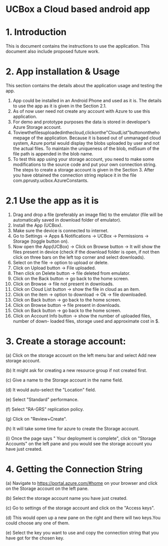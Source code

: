 # UCBox a Cloud based android app 
# 1. Introduction
This is document contains the instructions to use the application. This document also include proposed future work.
# 2. App installation & Usage
This section contains the details about the application usage and testing the app.
1. App could be installed in an Android Phone and used as it is. The details to use the app as it is given in the Section 2.1.
2. As of now user need not create any account with Azure to use this application.
3. For demo and prototype purposes the data is stored in developer’s Azure Storage account.
4. Toviewthefilesuploadedinthecloud,clickonthe"CloudList"buttononthehomepage of the application. Because it is based out of unmanaged cloud system, Azure portal would display the blobs uploaded by user and not the actual files. To maintain the uniqueness of the blob, md5sum of the file path is appended in the blob name.
5. To test this app using your storage account, you need to make some modifications to the source code and put your own connection string. The steps to create a storage account is given in the Section 3. After you have obtained the connection string replace it in the file com.pprusty.ucbox.AzureConstants.
# 2.1 Use the app as it is
1. Drag and drop a file (preferably an image file) to the emulator (file will be automatically saved in download folder of emulator).
2. Install the App (UCBox).
3. Make sure the device is connected to internet.
4. Go to Settings → Apps & Notifications → UCBox → Permissions → Storage (toggle button on).
5. Now open the App(UCBox) → Click on Browse button → It will show the files present in device (check if the download folder is open, if not then click on three bars on the left top corner and select downloads).
6. Select on the file → option to upload or delete.
7. Click on Upload button → File uploaded.
8. Then click on Delete button → file deleted from emulator.
9. Click on the Back button → go back to the home screen.
10. Click on Browse → file not present in downloads.
11. Click on Cloud List button → show the file in cloud as an item.
12. Click on the item → option to download → Ok → file downloaded.
13. Click on Back button → go back to the home screen.
14. Click on Browse button → file present in downloads.
15. Click on Back button → go back to the home screen.
16. Click on Account Info button → show the number of uploaded files, number of down- loaded files, storage used and approximate cost in $.
# 3. Create a storage account:
(a) Click on the storage account on the left menu bar and select Add new storage account.

(b) It might ask for creating a new resource group if not created first.

(c) Give a name to the Storage account in the name field.

(d) It would auto-select the "Location" field.

(e) Select "Standard" performance.

(f) Select "RA-GRS" replication policy.

(g) Click on "Review+Create".

(h) It will take some time for azure to create the Storage account.

(i) Once the page says " Your deployment is complete", click on "Storage Accounts" on the left pane and you would see the storage account you have just created.
# 4. Getting the Connection String
(a) Navigate to https://portal.azure.com/#home on your browser and click on the Storage account on the left pane.

(b) Select the storage account name you have just created.

(c) Go to settings of the storage account and click on the "Access keys".

(d) This would open up a new pane on the right and there will two keys.You could choose any one of them.

(e) Select the key you want to use and copy the connection string that you have got for the chosen key.
